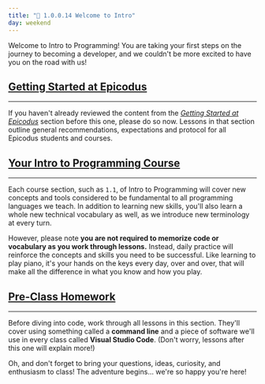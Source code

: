 ```yaml
---
title: "📓 1.0.0.14 Welcome to Intro"
day: weekend
---
```


Welcome to Intro to Programming! You are taking your first steps on the journey to becoming a developer, and we couldn't be more excited to have you on the road with us!

## [Getting Started at Epicodus](#getting-started-at-epicodus)

---

If you haven't already reviewed the content from the [_Getting Started at Epicodus_]( https://old.learnhowtoprogram.com/fidgetech-1-introduction-to-programming) section before this one, please do so now. Lessons in that section outline general recommendations, expectations and protocol for all Epicodus students and courses.

## [Your Intro to Programming Course](#your-intro-to-programming-course)

---

Each course section, such as `1.1`, of Intro to Programming will cover new concepts and tools considered to be fundamental to all programming languages we teach. In addition to learning new skills, you'll also learn a whole new technical vocabulary as well, as we introduce new terminology at every turn.

However, please note **you are not required to memorize code or vocabulary as you work through lessons.** Instead, daily practice will reinforce the concepts and skills you need to be successful. Like learning to play piano, it's your hands on the keys every day, over and over, that will make all the difference in what you know and how you play.

## [Pre-Class Homework](#pre-class-homework)

---

Before diving into code, work through all lessons in this section. They'll cover using something called a **command line** and a piece of software we'll use in every class called **Visual Studio Code**. (Don't worry, lessons after this one will explain more!)

Oh, and don't forget to bring your questions, ideas, curiosity, and enthusiasm to class! The adventure begins... we're so happy you're here!
